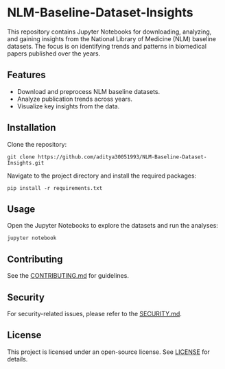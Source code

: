 # NLM-Baseline-Dataset-Insights

This repository contains Jupyter Notebooks for downloading, analyzing, and gaining insights from the National Library of Medicine (NLM) baseline datasets. The focus is on identifying trends and patterns in biomedical papers published over the years.

## Features

- Download and preprocess NLM baseline datasets.
- Analyze publication trends across years.
- Visualize key insights from the data.

## Installation

Clone the repository:

```
git clone https://github.com/aditya30051993/NLM-Baseline-Dataset-Insights.git
```

Navigate to the project directory and install the required packages:

```
pip install -r requirements.txt
```

## Usage

Open the Jupyter Notebooks to explore the datasets and run the analyses:

```
jupyter notebook
```

## Contributing

See the [CONTRIBUTING.md](CONTRIBUTING.md) for guidelines.

## Security

For security-related issues, please refer to the [SECURITY.md](SECURITY.md).

## License

This project is licensed under an open-source license. See [LICENSE](LICENSE) for details.
